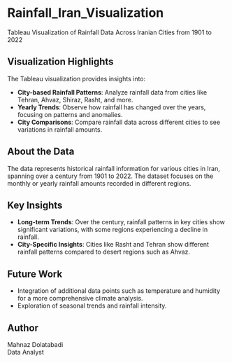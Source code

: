 # Rainfall_Iran_Visualization
Tableau Visualization of Rainfall Data Across Iranian Cities from 1901 to 2022
## Visualization Highlights
The Tableau visualization provides insights into:
- **City-based Rainfall Patterns**: Analyze rainfall data from cities like Tehran, Ahvaz, Shiraz, Rasht, and more.
- **Yearly Trends**: Observe how rainfall has changed over the years, focusing on patterns and anomalies.
- **City Comparisons**: Compare rainfall data across different cities to see variations in rainfall amounts.

## About the Data
The data represents historical rainfall information for various cities in Iran, spanning over a century from 1901 to 2022. The dataset focuses on the monthly or yearly rainfall amounts recorded in different regions.

## Key Insights
- **Long-term Trends**: Over the century, rainfall patterns in key cities show significant variations, with some regions experiencing a decline in rainfall.
- **City-Specific Insights**: Cities like Rasht and Tehran show different rainfall patterns compared to desert regions such as Ahvaz.

## Future Work
- Integration of additional data points such as temperature and humidity for a more comprehensive climate analysis.
- Exploration of seasonal trends and rainfall intensity.

## Author
Mahnaz Dolatabadi  
Data Analyst  
